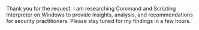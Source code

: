 Thank you for the request. I am researching Command and Scripting Interpreter on Windows to provide insights, analysis, and recommendations for security practitioners. Please stay tuned for my findings in a few hours.